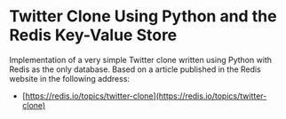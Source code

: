 # Twitter Clone Using Python and the Redis Key-Value Store

Implementation of a very simple Twitter clone written using Python with Redis as the only database.
Based on a article published in the Redis website in the following address:


- [https://redis.io/topics/twitter-clone](https://redis.io/topics/twitter-clone)

